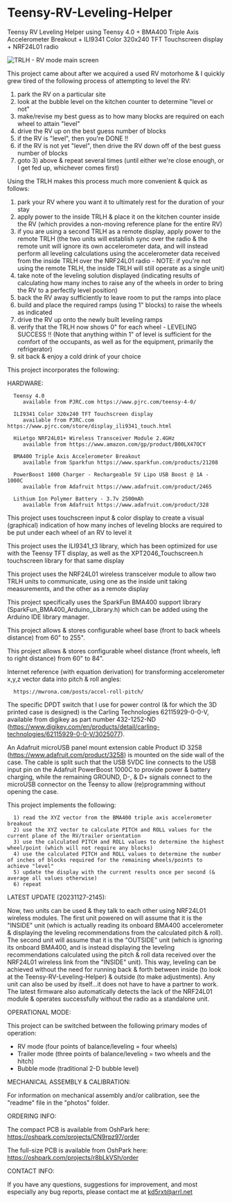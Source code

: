 # Teensy-RV-Leveling-Helper
Teensy RV Leveling Helper using Teensy 4.0 + BMA400 Triple Axis Accelerometer Breakout + ILI9341 Color 320x240 TFT Touchscreen display + NRF24L01 radio

![TRLH - RV mode main screen](https://github.com/mjculross/Teensy-RV-Leveling-Helper/assets/4277910/6b16b0c0-ed02-4666-bd05-db4aa8ab182b)

This project came about after we acquired a used RV motorhome & I quickly grew tired of the following process of attempting to level the RV:
   1) park the RV on a particular site
   2) look at the bubble level on the kitchen counter to determine "level or not"
   3) make/revise my best guess as to how many blocks are required on each wheel to attain "level"
   4) drive the RV up on the best guess number of blocks
   5) if the RV is "level", then you're DONE !!
   6) if the RV is not yet "level", then drive the RV down off of the best guess number of blocks
   7) goto 3) above & repeat several times (until either we're close enough, or I get fed up, whichever comes first)

Using the TRLH makes this process much more convenient & quick as follows:
   1) park your RV where you want it to ultimately rest for the duration of your stay
   2) apply power to the inside TRLH & place it on the kitchen counter inside the RV
      (which provides a non-moving reference plane for the entire RV)
   3) if you are using a second TRLH as a remote display, apply power to the remote TRLH
      (the two units will establish sync over the radio & the remote unit will ignore its
      own accelerometer data, and will instead perform all leveling calculations using
      the accelerometer data received from the inside TRLH over the NRF24L01 radio -
      NOTE: if you're not using the remote TRLH, the inside TRLH will still operate as a
      single unit)
   4) take note of the leveling solution displayed (indicating results of calculating
      how many inches to raise any of the wheels in order to bring the RV to a perfectly
      level position)
   5) back the RV away sufficiently to leave room to put the ramps into place
   6) build and place the required ramps (using 1" blocks) to raise the wheels as indicated
   7) drive the RV up onto the newly built leveling ramps
   8) verify that the TRLH now shows 0" for each wheel - LEVELING SUCCESS !! (Note that
      anything within 1" of level is sufficient for the comfort of the occupants, as
      well as for the equipment, primarily the refrigerator)
   9) sit back & enjoy a cold drink of your choice

This project incorporates the following:

   HARDWARE:

      Teensy 4.0
         available from PJRC.com https://www.pjrc.com/teensy-4-0/

      ILI9341 Color 320x240 TFT Touchscreen display
         available from PJRC.com https://www.pjrc.com/store/display_ili9341_touch.html

      HiLetgo NRF24L01+ Wireless Transceiver Module 2.4GHz
         available from https://www.amazon.com/gp/product/B00LX47OCY
  
      BMA400 Triple Axis Accelerometer Breakout
         available from Sparkfun https://www.sparkfun.com/products/21208

      PowerBoost 1000 Charger - Rechargeable 5V Lipo USB Boost @ 1A - 1000C
         available from Adafruit https://www.adafruit.com/product/2465
         
      Lithium Ion Polymer Battery - 3.7v 2500mAh
         available from Adafruit https://www.adafruit.com/product/328

   
   This project uses touchscreen input & color display to create a visual (graphical) indication of how many inches of leveling blocks are required to be put under each wheel of an RV to level it
  
   This project uses the ILI9341_t3 library, which has been optimized for use with the Teensy TFT display, as well as the XPT2046_Touchscreen.h touchscreen library for that same display

   This project uses the NRF24L01 wireless transceiver module to allow two TRLH units to communicate, using one as the inside unit taking measurements, and the other as a remote display
   
   This project specifically uses the SparkFun BMA400 support library (SparkFun_BMA400_Arduino_Library.h) which can be added using the Arduino IDE library manager.

   This project allows & stores configurable wheel base (front to back wheels distance) from 60" to 255".

   This project allows & stores configurable wheel distance (front wheels, left to right distance) from 60" to 84".


   Internet reference (with equation derivation) for transforming accelerometer x,y,z vector data into pitch & roll angles:

      https://mwrona.com/posts/accel-roll-pitch/

   The specific DPDT switch that I use for power control (& for which the 3D printed case is designed) is the Carling Technologies 62115929-0-0-V, available from digikey as part number 432-1252-ND (https://www.digikey.com/en/products/detail/carling-technologies/62115929-0-0-V/3025077).

   An Adafruit microUSB panel mount extension cable Product ID 3258 (https://www.adafruit.com/product/3258) is mounted on the side wall of the case.  The cable is split such that the USB 5VDC line connects to the USB input pin on the Adafruit PowerBoost 1000C to provide power & battery charging, while the remaining GROUND, D-, & D+ signals connect to the microUSB connector on the Teensy to allow (re)programming without opening the case.

   This project implements the following:

      1) read the XYZ vector from the BMA400 triple axis accelerometer breakout
      2) use the XYZ vector to calculate PITCH and ROLL values for the current plane of the RV/trailer orientation
      3) use the calculated PITCH and ROLL values to determine the highest wheel/point (which will not require any blocks)
      4) use the calculated PITCH and ROLL values to determine the number of inches of blocks required for the remaining wheels/points to achieve "level"
      5) update the display with the current results once per second (& average all values otherwise)
      6) repeat


LATEST UPDATE (20231127-2145):

   Now, two units can be used & they talk to each other using NRF24L01 wireless modules.
   The first unit powered on will assume that it is the "INSIDE" unit (which is actually
   reading its onboard BMA400 accelerometer & displaying the leveling recommendations from
   the calculated pitch & roll).  The second unit will assume that it is the "OUTSIDE" unit
   (which is ignoring its onboard BMA400, and is instead displaying the leveling
   recommendations calculated using the pitch & roll data received over the NRF24L01
   wireless link from the "INSIDE" unit).  This way, leveling can be achieved without the
   need for running back & forth between inside (to look at the Teensy-RV-Leveling-Helper)
   & outside (to make adjustments).  Any unit can also be used by itself...it does not have
   to have a partner to work.  The latest firmware also automatically detects the lack of
   the NRF24L01 module & operates successfully without the radio as a standalone unit.

   
OPERATIONAL MODE:

   This project can be switched between the following primary modes of operation:
   - RV mode (four points of balance/leveling = four wheels)
   - Trailer mode (three points of balance/leveling = two wheels and the hitch)
   - Bubble mode (traditional 2-D bubble level)


MECHANICAL ASSEMBLY & CALIBRATION:

   For information on mechanical assembly and/or calibration, see the "readme" file in the "photos" folder.


ORDERING INFO:

   The compact PCB is available from OshPark here: https://oshpark.com/projects/CN9rpz97/order

   The full-size PCB is available from OshPark here: https://oshpark.com/projects/r8bLkVSh/order


CONTACT INFO:

If you have any questions, suggestions for improvement, and most especially any bug reports, please contact me at kd5rxt@arrl.net
